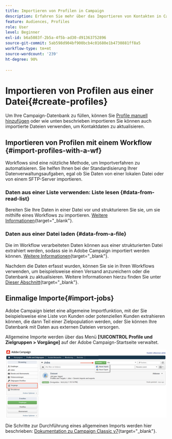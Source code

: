 ```yaml
---
title: Importieren von Profilen in Campaign
description: Erfahren Sie mehr über das Importieren von Kontakten in Campaign.
feature: Audiences, Profiles
role: User
level: Beginner
exl-id: b6a5083f-2b5a-4f5b-ad30-d91363752896
source-git-commit: 5ab598d904bf900bcb4c01680e1b4730881ff8a5
workflow-type: tm+mt
source-wordcount: '239'
ht-degree: 90%

---
```


# Importieren von Profilen aus einer Datei{#create-profiles}

Um Ihre Campaign-Datenbank zu füllen, können Sie [Profile manuell hinzufügen](create-profiles.md) oder wie unten beschrieben importieren Sie können auch importierte Dateien verwenden, um Kontaktdaten zu aktualisieren.

## Importieren von Profilen mit einem Workflow {#import-profiles-with-a-wf}

Workflows sind eine nützliche Methode, um Importverfahren zu automatisieren. Sie helfen Ihnen bei der Standardisierung Ihrer Datenverwaltungsaufgaben, egal ob Sie Daten von einer lokalen Datei oder von einem SFTP-Server importieren.

### Daten aus einer Liste verwenden: Liste lesen {#data-from-read-list}

Bereiten Sie Ihre Daten in einer Datei vor und strukturieren Sie sie, um sie mithilfe eines Workflows zu importieren. [Weitere Informationen](https://experienceleague.adobe.com/docs/campaign/automation/workflows/wf-activities/targeting-activities/read-list.html?lang=de){target="_blank"}.

### Daten aus einer Datei laden {#data-from-a-file}

Die im Workflow verarbeiteten Daten können aus einer strukturierten Datei extrahiert werden, sodass sie in Adobe Campaign importiert werden können. [Weitere Informationen](https://experienceleague.adobe.com/docs/campaign/automation/workflows/wf-activities/action-activities/data-loading--file-.html?lang=de){target="_blank"}.

Nachdem die Daten erfasst wurden, können Sie sie in Ihren Workflows verwenden, um beispielsweise einen Versand anzureichern oder die Datenbank zu aktualisieren. Weitere Informationen hierzu finden Sie unter [Dieser Abschnitt](https://experienceleague.adobe.com/docs/campaign/automation/workflows/introduction/use-workflow-data.html?lang=de){target="_blank"}.

## Einmalige Importe{#import-jobs}

Adobe Campaign bietet eine allgemeine Importfunktion, mit der Sie beispielsweise eine Liste von Kunden oder potenziellen Kunden extrahieren können, die dann Teil einer Zielpopulation werden, oder Sie können Ihre Datenbank mit Daten aus externen Dateien versorgen.

Allgemeine Importe werden über das Menü **[!UICONTROL Profile und Zielgruppen > Vorgänge]** auf der Adobe Campaign-Startseite verwaltet.

![](assets/new-import-job.png)

Die Schritte zur Durchführung eines allgemeinen Imports werden hier beschrieben: [Dokumentation zu Campaign Classic v7](https://experienceleague.adobe.com/docs/campaign-classic/using/getting-started/importing-and-exporting-data/generic-imports-exports/about-generic-imports-exports.html?lang=de#getting-started){target="_blank"}.
